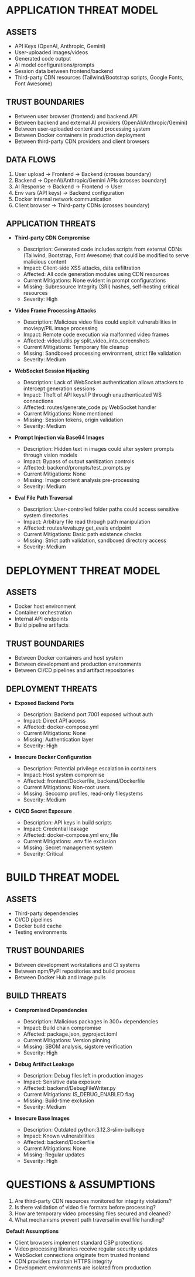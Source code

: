 # APPLICATION THREAT MODEL

## ASSETS
- API Keys (OpenAI, Anthropic, Gemini)
- User-uploaded images/videos
- Generated code output
- AI model configurations/prompts
- Session data between frontend/backend
- Third-party CDN resources (Tailwind/Bootstrap scripts, Google Fonts, Font Awesome)

## TRUST BOUNDARIES
- Between user browser (frontend) and backend API
- Between backend and external AI providers (OpenAI/Anthropic/Gemini)
- Between user-uploaded content and processing system
- Between Docker containers in production deployment
- Between third-party CDN providers and client browsers

## DATA FLOWS
1. User upload -> Frontend -> Backend (crosses boundary)
2. Backend -> OpenAI/Anthropic/Gemini APIs (crosses boundary)
3. AI Response -> Backend -> Frontend -> User
4. Env vars (API keys) -> Backend configuration
5. Docker internal network communication
6. Client browser -> Third-party CDNs (crosses boundary)

## APPLICATION THREATS
- **Third-party CDN Compromise**
  - Description: Generated code includes scripts from external CDNs (Tailwind, Bootstrap, Font Awesome) that could be modified to serve malicious content
  - Impact: Client-side XSS attacks, data exfiltration
  - Affected: All code generation modules using CDN resources
  - Current Mitigations: None evident in prompt configurations
  - Missing: Subresource Integrity (SRI) hashes, self-hosting critical resources
  - Severity: High

- **Video Frame Processing Attacks**
  - Description: Malicious video files could exploit vulnerabilities in moviepy/PIL image processing
  - Impact: Remote code execution via malformed video frames
  - Affected: video/utils.py split_video_into_screenshots
  - Current Mitigations: Temporary file cleanup
  - Missing: Sandboxed processing environment, strict file validation
  - Severity: Medium

- **WebSocket Session Hijacking**
  - Description: Lack of WebSocket authentication allows attackers to intercept generation sessions
  - Impact: Theft of API keys/IP through unauthenticated WS connections
  - Affected: routes/generate_code.py WebSocket handler
  - Current Mitigations: None mentioned
  - Missing: Session tokens, origin validation
  - Severity: Medium

- **Prompt Injection via Base64 Images**
  - Description: Hidden text in images could alter system prompts through vision models
  - Impact: Bypass of output sanitization controls
  - Affected: backend/prompts/test_prompts.py
  - Current Mitigations: None
  - Missing: Image content analysis pre-processing
  - Severity: Medium

- **Eval File Path Traversal**
  - Description: User-controlled folder paths could access sensitive system directories
  - Impact: Arbitrary file read through path manipulation
  - Affected: routes/evals.py get_evals endpoint
  - Current Mitigations: Basic path existence checks
  - Missing: Strict path validation, sandboxed directory access
  - Severity: Medium

# DEPLOYMENT THREAT MODEL

## ASSETS
- Docker host environment
- Container orchestration
- Internal API endpoints
- Build pipeline artifacts

## TRUST BOUNDARIES
- Between Docker containers and host system
- Between development and production environments
- Between CI/CD pipelines and artifact repositories

## DEPLOYMENT THREATS
- **Exposed Backend Ports**
  - Description: Backend port 7001 exposed without auth
  - Impact: Direct API access
  - Affected: docker-compose.yml
  - Current Mitigations: None
  - Missing: Authentication layer
  - Severity: High

- **Insecure Docker Configuration**
  - Description: Potential privilege escalation in containers
  - Impact: Host system compromise
  - Affected: frontend/Dockerfile, backend/Dockerfile
  - Current Mitigations: Non-root users
  - Missing: Seccomp profiles, read-only filesystems
  - Severity: Medium

- **CI/CD Secret Exposure**
  - Description: API keys in build scripts
  - Impact: Credential leakage
  - Affected: docker-compose.yml env_file
  - Current Mitigations: .env file exclusion
  - Missing: Secret management system
  - Severity: Critical

# BUILD THREAT MODEL

## ASSETS
- Third-party dependencies
- CI/CD pipelines
- Docker build cache
- Testing environments

## TRUST BOUNDARIES
- Between development workstations and CI systems
- Between npm/PyPI repositories and build process
- Between Docker Hub and image pulls

## BUILD THREATS
- **Compromised Dependencies**
  - Description: Malicious packages in 300+ dependencies
  - Impact: Build chain compromise
  - Affected: package.json, pyproject.toml
  - Current Mitigations: Version pinning
  - Missing: SBOM analysis, sigstore verification
  - Severity: High

- **Debug Artifact Leakage**
  - Description: Debug files left in production images
  - Impact: Sensitive data exposure
  - Affected: backend/DebugFileWriter.py
  - Current Mitigations: IS_DEBUG_ENABLED flag
  - Missing: Build-time exclusion
  - Severity: Medium

- **Insecure Base Images**
  - Description: Outdated python:3.12.3-slim-bullseye
  - Impact: Known vulnerabilities
  - Affected: backend/Dockerfile
  - Current Mitigations: None
  - Missing: Regular updates
  - Severity: High

# QUESTIONS & ASSUMPTIONS
1. Are third-party CDN resources monitored for integrity violations?
2. Is there validation of video file formats before processing?
3. How are temporary video processing files secured and cleaned?
4. What mechanisms prevent path traversal in eval file handling?

**Default Assumptions**
- Client browsers implement standard CSP protections
- Video processing libraries receive regular security updates
- WebSocket connections originate from trusted frontend
- CDN providers maintain HTTPS integrity
- Development environments are isolated from production
